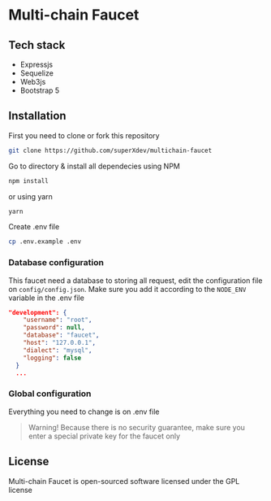 # Multi-chain Faucet

## Tech stack

* Expressjs
* Sequelize
* Web3js
* Bootstrap 5

## Installation

First you need to clone or fork this repository

```sh
git clone https://github.com/superXdev/multichain-faucet
```

Go to directory & install all dependecies using NPM

```sh
npm install
```
or using yarn

```sh
yarn
```

Create .env file

```sh
cp .env.example .env
```

### Database configuration

This faucet need a database to storing all request, edit the configuration file on `config/config.json`. Make sure you add it according to the `NODE_ENV` variable in the .env file

```json
"development": {
    "username": "root",
    "password": null,
    "database": "faucet",
    "host": "127.0.0.1",
    "dialect": "mysql",
    "logging": false
  }
  ...
```

### Global configuration

Everything you need to change is on .env file

> Warning!
> Because there is no security guarantee, make sure you enter a special private key for the faucet only


## License

Multi-chain Faucet is open-sourced software licensed under the GPL license